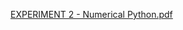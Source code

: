 
[EXPERIMENT 2 - Numerical Python.pdf](https://github.com/user-attachments/files/16931790/EXPERIMENT.2.-.Numerical.Python.pdf)
